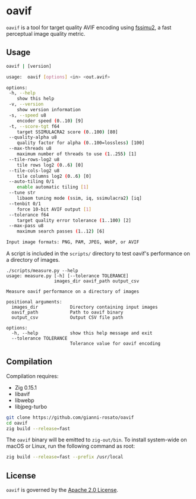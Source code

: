# oavif

`oavif` is a tool for target quality AVIF encoding using [fssimu2](https://github.com/gianni-rosato/fssimu2), a fast perceptual image quality metric.

## Usage

```sh
oavif | [version]

usage:  oavif [options] <in> <out.avif>

options:
 -h, --help
    show this help
 -v, --version
    show version information
 -s, --speed u8
    encoder speed (0..10) [9]
 -t, --score-tgt f64
    target SSIMULACRA2 score (0..100) [80]
 --quality-alpha u8
    quality factor for alpha (0..100=lossless) [100]
 --max-threads u8
    maximum number of threads to use (1..255) [1]
 --tile-rows-log2 u8
    tile rows log2 (0..6) [0]
 --tile-cols-log2 u8
    tile columns log2 (0..6) [0]
 --auto-tiling 0/1
    enable automatic tiling [1]
 --tune str
    libaom tuning mode (ssim, iq, ssimulacra2) [iq]
 --tenbit 0/1
    force 10-bit AVIF output [1]
 --tolerance f64
    target quality error tolerance (1..100) [2]
 --max-pass u8
    maximum search passes (1..12) [6]

Input image formats: PNG, PAM, JPEG, WebP, or AVIF
```

A script is included in the `scripts/` directory to test oavif's performance on a directory of images.
```
./scripts/measure.py --help
usage: measure.py [-h] [--tolerance TOLERANCE]
                  images_dir oavif_path output_csv

Measure oavif performance on a directory of images

positional arguments:
  images_dir            Directory containing input images
  oavif_path            Path to oavif binary
  output_csv            Output CSV file path

options:
  -h, --help            show this help message and exit
  --tolerance TOLERANCE
                        Tolerance value for oavif encoding
```

## Compilation

Compilation requires:
- Zig 0.15.1
- libavif
- libwebp
- libjpeg-turbo

```sh
git clone https://github.com/gianni-rosato/oavif
cd oavif
zig build --release=fast
```

The `oavif` binary will be emitted to `zig-out/bin`. To install system-wide on macOS or Linux, run the following command as root:

```sh
zig build --release=fast --prefix /usr/local
```

## License

`oavif` is governed by the [Apache 2.0 License](./LICENSE).
